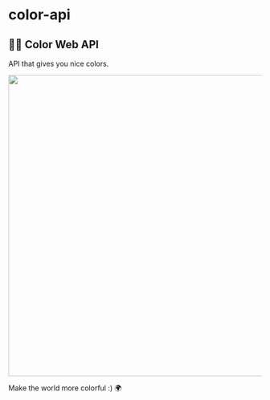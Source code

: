 # color-api
## 🍭🚀 Color Web API

API that gives you nice colors. <br>

<img src="https://github.com/moritzmitterdorfer/color-api/blob/master/imgs/cololy.PNG" width="600px">

Make the world more colorful :) 🌍
